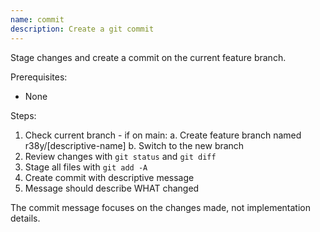 ```yaml
---
name: commit
description: Create a git commit
---
```


Stage changes and create a commit on the current feature branch.

Prerequisites:

- None

Steps:

1. Check current branch - if on main: a. Create feature branch named r38y/[descriptive-name] b. Switch to the new branch
2. Review changes with `git status` and `git diff`
3. Stage all files with `git add -A`
4. Create commit with descriptive message
5. Message should describe WHAT changed

The commit message focuses on the changes made, not implementation details.
